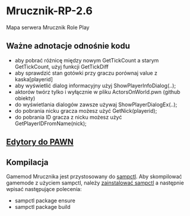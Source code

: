 # Mrucznik-RP-2.6
Mapa serwera Mrucznik Role Play

## Ważne adnotacje odnośnie kodu
- aby pobrać różnicę między nowym GetTickCount a starym GetTickCount, użyj funkcji GetTickDiff
- aby sprawdzić stan gotówki przy graczu porównaj value z kaska[playerid]
- aby wyświetlić dialog informacyjny użyj ShowPlayerInfoDialog(..); 
- aktorów twórz tylko i wyłącznie w pliku ActorsOnWorld.pwn (github obiekty) 
- do wyświetlania dialogów zawsze używaj ShowPlayerDialogEx(..); 
- do pobrania nicku gracza możesz użyć GetNick(playerid);
- do pobrania ID gracza z nicku możesz użyć GetPlayerIDFromName(nick); 

## [Edytory do PAWN](IDE.md)

## Kompilacja
Gamemod Mrucznika jest przystosowany do [sampctl](https://github.com/Southclaws/sampctl).
Aby skompilować gamemode z użyciem sampctl, należy [zainstalować sampctl](https://github.com/Southclaws/sampctl/wiki/Windows) a następnie wpisać następujące polecenia:
- sampctl package ensure
- sampctl package build
